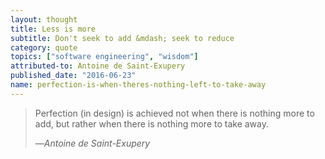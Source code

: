 ```yaml
---
layout: thought
title: Less is more
subtitle: Don't seek to add &mdash; seek to reduce
category: quote
topics: ["software engineering", "wisdom"]
attributed-to: Antoine de Saint-Exupery
published_date: "2016-06-23"
name: perfection-is-when-theres-nothing-left-to-take-away
---
```

> Perfection (in design) is achieved not when there is nothing more to add, but
> rather when there is nothing more to take away.
>
> &mdash;<cite>Antoine de Saint-Exupery</cite>

